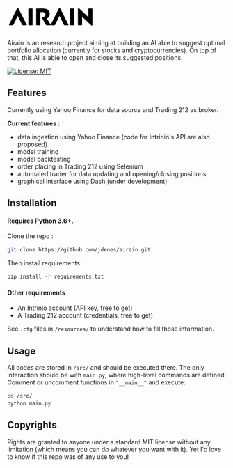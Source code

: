 <h1>
    <img src="./resources/airain.png" alt="AIRAIN" height="50px">
</h1>

Airain is an research project aiming at building an AI able to suggest optimal portfolio allocation (currently for stocks and cryptocurrencies).
On top of that, this AI is able to open and close its suggested positions.

[![License: MIT](https://img.shields.io/badge/License-MIT-yellow.svg)](https://opensource.org/licenses/MIT)

## Features

Currently using Yahoo Finance for data source and Trading 212 as broker.

**Current features :**
- data ingestion using Yahoo Finance (code for Intrinio's API are also proposed)
- model training
- model backtesting
- order placing in Trading 212 using Selenium
- automated trader for data updating and opening/closing positions
- graphical interface using Dash (under development)


## Installation

#### Requires Python 3.6+.

Clone the repo : 
```bash
git clone https://github.com/jdenes/airain.git
```

Then install requirements:
```bash
pip install -r requirements.txt
```

#### Other requirements

- An Intrinio account (API key, free to get)
- A Trading 212 account (credentials, free to get)

See `.cfg` files in `/resources/` to understand how to fill those information.

## Usage

All codes are stored in `/src/` and should be executed there.
The only interaction should be with `main.py`, where high-level commands are defined.
Comment or uncomment functions in `"__main__"` and execute:
```bash
cd /src/
python main.py
```


## Copyrights

Rights are granted to anyone under a standard MIT license without any limitation (which means you can do whatever you want with it).
Yet I'd love to know if this repo was of any use to you!
